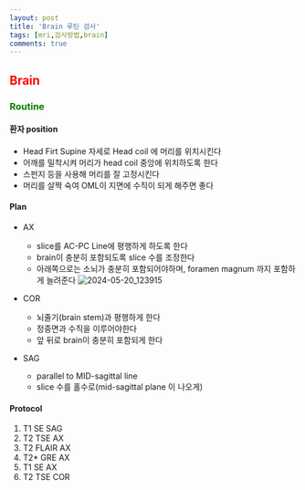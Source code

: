 ```yaml
---
layout: post
title: 'Brain 루틴 검사'
tags: [mri,검사방법,brain]
comments: true
---
```


## <span style='color:red'>Brain</span>
### <span style='color:green'>Routine</span>
#### 환자 position
- Head Firt Supine 자세로 Head coil 에 머리를 위치시킨다
- 어깨를 밀착시켜 머리가 head coil 중앙에 위치하도록 한다
- 스펀지 등을 사용해 머리를 잘 고정시킨다
- 머리를 살짝 숙여 OML이 지면에 수직이 되게 해주면 좋다

#### Plan
* AX
    - slice를 AC-PC Line에 평행하게 하도록 한다
    - brain이 충분히 포함되도록 slice 수를 조정한다
    - 아래쪽으로는 소뇌가 충분히 포함되어야하며, foramen magnum 까지 포함하게 늘려준다
  	![2024-05-20_123915](https://github.com/woobinww/woobinww.github.io/assets/111553878/c9f75025-6310-4f0a-8b12-38cdf4a379a9)

* COR 
    - 뇌줄기(brain stem)과 평행하게 한다
    - 정중면과 수직을 이루어야한다
    - 앞 뒤로 brain이 충분히 포함되게 한다

* SAG 
    - parallel to MID-sagittal line  
	- slice 수를 홀수로(mid-sagittal plane 이 나오게)
#### Protocol
1. T1 SE SAG
2. T2 TSE AX
3. T2 FLAIR AX
4. T2* GRE AX
5. T1 SE AX
6. T2 TSE COR
